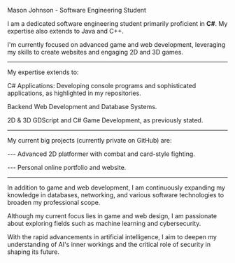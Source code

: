 Mason Johnson - Software Engineering Student

I am a dedicated software engineering student primarily proficient in **C#**. My expertise also extends to Java and C++.

I'm currently focused on advanced game and web development, leveraging my skills to create websites and engaging 2D and 3D games. 

---
My expertise extends to:

C# Applications: Developing console programs and sophisticated applications, as highlighted in my repositories.

Backend Web Development and Database Systems.

2D & 3D GDScript and C# Game Development, as previously stated.

---

My current big projects (currently private on GitHub) are:

  --- Advanced 2D platformer with combat and card-style fighting.
  
  --- Personal online portfolio and website.
  
---
In addition to game and web development, I am continuously expanding my knowledge in databases, networking, and various software technologies to broaden my professional scope.

Although my current focus lies in game and web design, I am passionate about exploring fields such as machine learning and cybersecurity. 

With the rapid advancements in artificial intelligence, I aim to deepen my understanding of AI's inner workings and the critical role of security in shaping its future.

